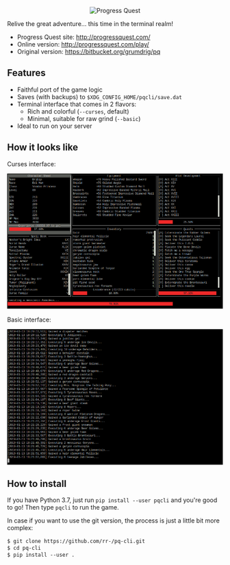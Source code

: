<p align="center">
  <img alt="Progress Quest" src="http://progressquest.com/pq.png">
</p>

Relive the great adventure… this time in the terminal realm!

- Progress Quest site:  http://progressquest.com/
- Online version:       http://progressquest.com/play/
- Original version:     https://bitbucket.org/grumdrig/pq

## Features

- Faithful port of the game logic
- Saves (with backups) to `$XDG_CONFIG_HOME/pqcli/save.dat`
- Terminal interface that comes in 2 flavors:
    - Rich and colorful (`--curses`, default)
    - Minimal, suitable for raw grind (`--basic`)
- Ideal to run on your server

## How it looks like

Curses interface:

![Screenshot](screen-curses.png)

Basic interface:

![Screenshot](screen-basic.png)

## How to install

If you have Python 3.7, just run `pip install --user pqcli` and you're good to go!
Then type `pqcli` to run the game.

In case if you want to use the git version, the process is just a little bit
more complex:

```console
$ git clone https://github.com/rr-/pq-cli.git
$ cd pq-cli
$ pip install --user .
```
